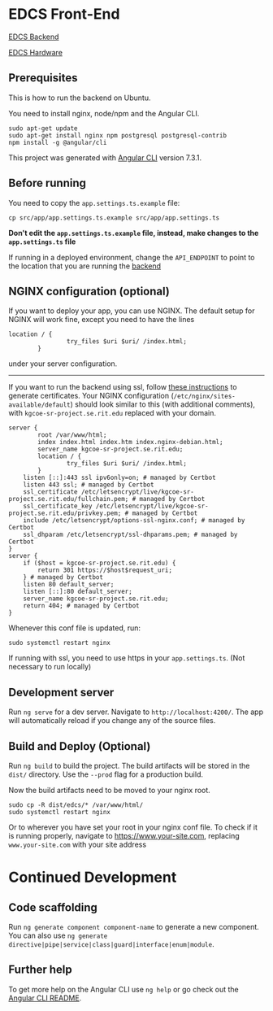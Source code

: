 # EDCS Front-End
[EDCS Backend](https://github.com/Jss7268/KGCOESeniorProjectAPI)

[EDCS Hardware](https://github.com/mll8657/KGCOESeniorProjectHardware)

## Prerequisites
This is how to run the backend on Ubuntu.

You need to install nginx, node/npm and the Angular CLI.
```
sudo apt-get update
sudo apt-get install nginx npm postgresql postgresql-contrib
npm install -g @angular/cli
```

This project was generated with [Angular CLI](https://github.com/angular/angular-cli) version 7.3.1.

## Before running
You need to copy the `app.settings.ts.example` file:
```
cp src/app/app.settings.ts.example src/app/app.settings.ts
```
__Don't edit the `app.settings.ts.example` file, instead, make changes to the `app.settings.ts` file__

If running in a deployed environment, change the `API_ENDPOINT` to point to the location that you are running the [backend](https://github.com/Jss7268/KGCOESeniorProjectAPI)

## NGINX configuration (optional)

If you want to deploy your app, you can use NGINX. The default setup for NGINX will work fine, except you need to have the lines
```
location / {
                try_files $uri $uri/ /index.html;
        }
```
under your server configuration.

---
If you want to run the backend using ssl, follow [these instructions](https://www.nginx.com/blog/using-free-ssltls-certificates-from-lets-encrypt-with-nginx/) to generate certificates.
Your NGINX configuration (`/etc/nginx/sites-available/default`) should look similar to this (with additional comments), with `kgcoe-sr-project.se.rit.edu` replaced with your domain.
```
server {
        root /var/www/html;
        index index.html index.htm index.nginx-debian.html;
        server_name kgcoe-sr-project.se.rit.edu;
        location / {
                try_files $uri $uri/ /index.html;
        }
    listen [::]:443 ssl ipv6only=on; # managed by Certbot
    listen 443 ssl; # managed by Certbot
    ssl_certificate /etc/letsencrypt/live/kgcoe-sr-project.se.rit.edu/fullchain.pem; # managed by Certbot
    ssl_certificate_key /etc/letsencrypt/live/kgcoe-sr-project.se.rit.edu/privkey.pem; # managed by Certbot
    include /etc/letsencrypt/options-ssl-nginx.conf; # managed by Certbot
    ssl_dhparam /etc/letsencrypt/ssl-dhparams.pem; # managed by Certbot
}
server {
    if ($host = kgcoe-sr-project.se.rit.edu) {
        return 301 https://$host$request_uri;
    } # managed by Certbot
    listen 80 default_server;
    listen [::]:80 default_server;
    server_name kgcoe-sr-project.se.rit.edu;
    return 404; # managed by Certbot
}
```
Whenever this conf file is updated, run:
```
sudo systemctl restart nginx
```
If running with ssl, you need to use https in your `app.settings.ts`. (Not necessary to run locally)

## Development server

Run `ng serve` for a dev server. Navigate to `http://localhost:4200/`. The app will automatically reload if you change any of the source files.

## Build and Deploy (Optional)

Run `ng build` to build the project. The build artifacts will be stored in the `dist/` directory. Use the `--prod` flag for a production build.

Now the build artifacts need to be moved to your nginx root.
```
sudo cp -R dist/edcs/* /var/www/html/
sudo systemctl restart nginx
```
Or to wherever you have set your root in your nginx conf file.
To check if it is running properly, navigate to https://www.your-site.com, replacing `www.your-site.com` with your site address

# Continued Development

## Code scaffolding

Run `ng generate component component-name` to generate a new component. You can also use `ng generate directive|pipe|service|class|guard|interface|enum|module`.

## Further help

To get more help on the Angular CLI use `ng help` or go check out the [Angular CLI README](https://github.com/angular/angular-cli/blob/master/README.md).
